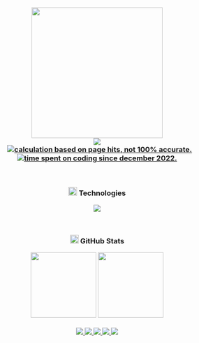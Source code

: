 <h3 align="center">
  <img src="https://github.com/slashedzer0/slashedzer0/assets/101719469/bbf2819e-68af-4aa9-9ce9-19c8f771dcd5" width="300"/> <br/>
  <img src="https://readme-typing-svg.herokuapp.com?font=Fira+Code&duration=1240&pause=2800&color=8bd5ca&center=true&width=600&lines=Software+Engineering+student;Passionate+about+Linux+and+Web+development;Embracing+the+open+source+community;Loves+to+watch+anime+and+read+manga"/> <br/>
	
  <img src="https://raw.githubusercontent.com/catppuccin/catppuccin/main/assets/misc/transparent.png" height="2" width="8px" />
  <a href="https://github.com/slashedzer0">
    <img src="https://img.shields.io/endpoint?label=profile%20views&style=social&url=https%3A%2F%2Fhits.dwyl.com%2Fslashedzer0%2Fslashedzer0.json" alt="calculation based on page hits, not 100% accurate." />
  </a>
  <a href="https://wakatime.com/@doniwicaksono" target="_blank">
    <img src="https://wakatime-hours-psi.vercel.app/api/badge?style=social&label=code+time" alt="time spent on coding since december 2022." />
  </a>
</h3> <br/>

<h3 align="center"> 
  <img src="https://raw.githubusercontent.com/Tarikul-Islam-Anik/Animated-Fluent-Emojis/master/Emojis/Travel%20and%20places/Rocket.png" width="20" height="20" /> Technologies
</h3>
  
<div align="center">
  <a href="https://skillicons.dev">
    <img src="https://skillicons.dev/icons?i=js,py,html,css,tailwind,flask,mongodb,figma,git,vscode,linux" />
  </a>
  <br/>
  <img src="https://raw.githubusercontent.com/catppuccin/catppuccin/main/assets/misc/transparent.png" height="30" width="0px" />
</div>

<h3 align="center">
  <img src="https://raw.githubusercontent.com/Tarikul-Islam-Anik/Animated-Fluent-Emojis/master/Emojis/Travel%20and%20places/Fire.png" width="20" height="20" /> GitHub Stats
</h3>

<div align="center">
  <img src="https://github-readme-stats-rho-beige.vercel.app/api?username=slashedzer0&bg_color=24273a&text_color=cad3f5&icon_color=c6a0f6&title_color=8bd5ca&show_icons=true&hide_border=true&hide_title=true&include_all_commits=true&count_private=true&card_width=419&custom_title=Current%20Stats" height="150" />
  <img src="https://github-readme-streak-stats-9m8ugfa77-denvercoder1.vercel.app/?user=slashedzer0&theme=catppuccin-macchiato&hide_border=true" height="150" /> <br/>
</div>

<div align="center">
  <img src="https://raw.githubusercontent.com/catppuccin/catppuccin/main/assets/palette/macchiato.png" height="3px" width="760px" /> <br> <br/>
	
  <a href="mailto:doniwicaksonox@gmail.com">
    <img src="https://img.shields.io/badge/Gmail-D14836?style=flat&logo=gmail&logoColor=white"/>
  </a>
  <a href="https://discordapp.com/users/909294977698369557" target="_blank">
    <img src="https://img.shields.io/badge/Discord-%235865F2.svg?style=flat&logo=discord&logoColor=white"/>
  </a>
  <a href="https://t.me/slashedzer0" target="_blank">
    <img src="https://img.shields.io/badge/Telegram-2CA5E0?style=flat&logo=telegram&logoColor=white"/>
  <a/>
  <a href="https://anilist.co/user/slashedzer0/" target="_blank">
    <img src="https://img.shields.io/badge/AniList-02A9FF?logo=anilist&logoColor=fff&style=flat/"/>
  </a>
  <a href="https://open.spotify.com/user/ae1wyum3y57zrnujm977tn1nq" target="_blank">
    <img src="https://img.shields.io/badge/Spotify-1DB954?logo=spotify&logoColor=fff&style=flat"/>
  </a> </br>
</div>
